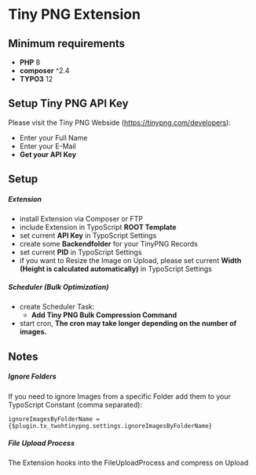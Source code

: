 # Tiny PNG Extension

## Minimum requirements
* **PHP** 8
* **composer** ^2.4
* **TYPO3** 12

## Setup Tiny PNG API Key
Please visit the Tiny PNG Webside (https://tinypng.com/developers):
* Enter your Full Name
* Enter your E-Mail 
* **Get your API Key**

## Setup 

##### Extension
* install Extension via Composer or FTP
* include Extension in TypoScript **ROOT Template**
* set current **API Key** in TypoScript Settings
* create some **Backendfolder** for your TinyPNG Records
* set current **PID** in TypoScript Settings
* if you want to Resize the Image on Upload, please set current **Width (Height is calculated automatically)** in TypoScript Settings

##### Scheduler (Bulk Optimization)
* create Scheduler Task:
    * **Add Tiny PNG Bulk Compression Command**
* start cron, **The cron may take longer depending on the number of images.**

## Notes
##### Ignore Folders
If you need to ignore Images from a specific Folder add them to your TypoScript Constant (comma separated):
````typo3_typoscript
ignoreImagesByFolderName = {$plugin.tx_twohtinypng.settings.ignoreImagesByFolderName}
````
##### File Upload Process
The Extension hooks into the FileUploadProcess and compress on Upload